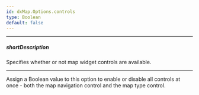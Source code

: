 ```yaml
---
id: dxMap.Options.controls
type: Boolean
default: false
---
```

---
##### shortDescription
Specifies whether or not map widget controls are available.

---
Assign a Boolean value to this option to enable or disable all controls at once - both the map navigation control and the map type control.